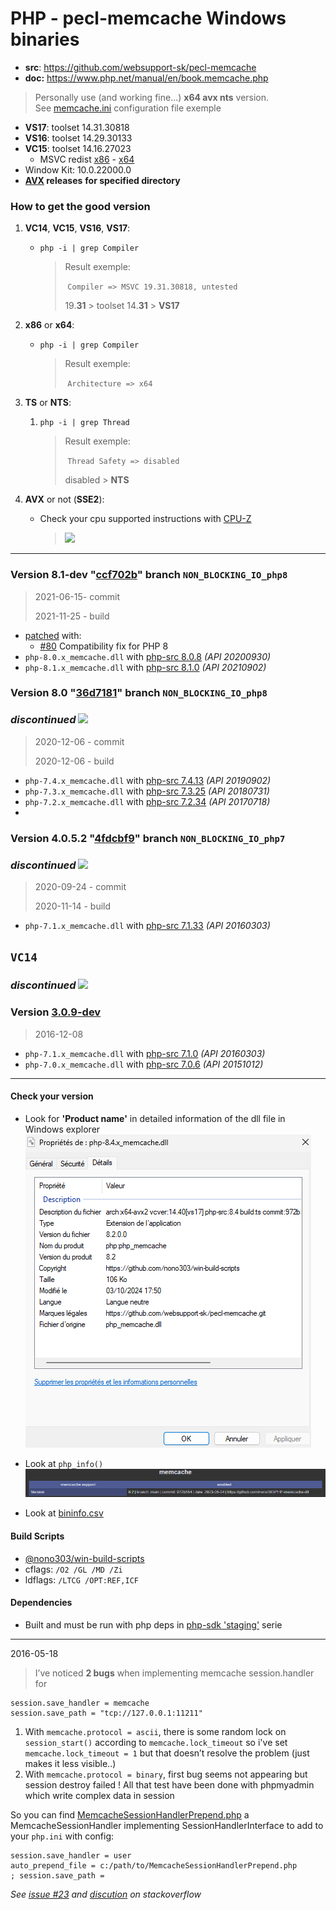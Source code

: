 # PHP - pecl-memcache Windows binaries

- **src**: https://github.com/websupport-sk/pecl-memcache
- **doc:** https://www.php.net/manual/en/book.memcache.php

> Personally use (and working fine...) **x64 avx nts** version.  
> See [memcache.ini](memcache.ini) configuration file exemple

- **VS17**: toolset 14.31.30818
- **VS16**: toolset 14.29.30133
- **VC15**: toolset 14.16.27023
  - MSVC redist  [x86](https://aka.ms/vs/16/release/vc_redist.x86.exe) - [x64](https://aka.ms/vs/16/release/vc_redist.x64.exe)
- Window Kit: 10.0.22000.0
- **[AVX](https://msdn.microsoft.com/fr-fr/library/jj620901.aspx) releases** __for specified directory__

### How to get the good version

1) **VC14**, **VC15**, **VS16**, **VS17**:

   - `php -i | grep Compiler`

     > Result exemple:
     >
     > ​	`Compiler => MSVC 19.31.30818, untested`
     >
     > 19.**31** > toolset 14.**31** > **VS17**

2) **x86** or **x64**:

   - `php -i | grep Compiler`

     > Result exemple:
     >
     > ​	`Architecture => x64`

3) **TS** or **NTS**:

   1) `php -i | grep Thread`

      > Result exemple:
      >
      > ​	`Thread Safety => disabled`
      >
      > disabled > **NTS**

4) **AVX** or not (**SSE2**): 

   - Check your cpu supported instructions with [CPU-Z](https://www.cpuid.com/softwares/cpu-z.html)

     > ![](D:\github\NONO_PHP-memcache-dll\avx.png)

---

### Version 8.1-dev "[ccf702b](https://github.com/websupport-sk/pecl-memcache/commit/ccf702b14b18fce18a1863e115a7b4c964df952e)" branch `NON_BLOCKING_IO_php8`

> 2021-06-15- commit
>
> 2021-11-25 - build

- [patched](php8.patch) with:
  - [#80](https://github.com/websupport-sk/pecl-memcache/issues/80) Compatibility fix for PHP 8
- `php-8.0.x_memcache.dll` with [php-src 8.0.8](https://github.com/php/php-src/tree/php-8.0.8) _(API 20200930)_
- `php-8.1.x_memcache.dll` with [php-src 8.1.0](https://github.com/php/php-src/tree/php-8.1.0) _(API 20210902)_

### Version 8.0 "[36d7181](https://github.com/websupport-sk/pecl-memcache/commit/36d71814591db47c58800e7c24ad77df1bf14ab1)" branch `NON_BLOCKING_IO_php8`

### _discontinued_ ![](https://placehold.it/15/f03c15/000000?text=+)

> 2020-12-06 - commit
>
> 2020-12-06 - build

- `php-7.4.x_memcache.dll` with [php-src 7.4.13](https://github.com/php/php-src/tree/php-7.4.13) _(API 20190902)_
- `php-7.3.x_memcache.dll` with [php-src 7.3.25](https://github.com/php/php-src/tree/php-7.3.25) _(API 20180731)_
- `php-7.2.x_memcache.dll` with [php-src 7.2.34](https://github.com/php/php-src/tree/php-7.2.34) _(API 20170718)_
- 

### Version 4.0.5.2 "[4fdcbf9](https://github.com/websupport-sk/pecl-memcache/commit/4fdcbf9fdb6876b50cd73c614bf8130ee10ce2d2)" branch `NON_BLOCKING_IO_php7` 

###          _discontinued_ ![](https://placehold.it/15/f03c15/000000?text=+)

> 2020-09-24 - commit
>
> 2020-11-14 - build

- `php-7.1.x_memcache.dll` with [php-src 7.1.33](https://github.com/php/php-src/tree/php-7.1.33) _(API 20160303)_

##  `VC14` 

###           _discontinued_ ![](https://placehold.it/15/f03c15/000000?text=+)

### Version [3.0.9-dev](https://github.com/websupport-sk/pecl-memcache/commit/4991c2fff22d00dc81014cc92d2da7077ef4bc86)

> 2016-12-08

- `php-7.1.x_memcache.dll` with [php-src 7.1.0](https://github.com/php/php-src/tree/php-7.1.0) _(API 20160303)_
- `php-7.0.x_memcache.dll` with [php-src 7.0.6](https://github.com/php/php-src/tree/php-7.0.6) _(API 20151012)_

----
#### **Check your version**

- Look for **'Product name'** in detailed information of the dll file in Windows explorer 
  ![image-20201114113957010](README_1.png)

- Look at `php_info()` 
  ![image-20201114113957010](README_2.png)

- Look at [bininfo.csv](./bininfo.csv)

#### **Build Scripts** 

- [@nono303/win-build-scripts](https://github.com/nono303/win-build-scripts)
- cflags: `/O2 /GL /MD /Zi`
- ldflags: `/LTCG /OPT:REF,ICF`

#### Dependencies

- Built and must be run with php deps in [php-sdk 'staging'](https://windows.php.net/downloads/php-sdk/deps/series/) serie

----
2016-05-18

> I’ve noticed __2 bugs__ when implementing memcache session.handler for 
```
session.save_handler = memcache
session.save_path = "tcp://127.0.0.1:11211"
```
1. With ```memcache.protocol = ascii```, there is some random lock on ```session_start()``` according to ```memcache.lock_timeout```
so i've set ```memcache.lock_timeout = 1``` but that doesn’t resolve the problem (just makes it less visible..)
2. With ```memcache.protocol = binary```, first bug seems not appearing but session destroy failed !
All that test have been done with phpmyadmin which write complex data in session

So you can find [MemcacheSessionHandlerPrepend.php](MemcacheSessionHandlerPrepend.php) a MemcacheSessionHandler implementing SessionHandlerInterface to add to your `php.ini` with config:
```
session.save_handler = user
auto_prepend_file = c:/path/to/MemcacheSessionHandlerPrepend.php
; session.save_path = 
```
_See [issue #23](https://github.com/websupport-sk/pecl-memcache/issues/23#issuecomment-327702906) and [discution](http://stackoverflow.com/questions/34952502/memcache-for-php7-on-windows/) on stackoverflow_
